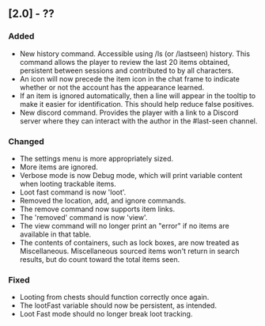 ## [2.0] - ??
### Added
- New history command. Accessible using /ls (or /lastseen) history. This command allows the player to review the last 20 items obtained, persistent between sessions and contributed to by all characters.
- An icon will now precede the item icon in the chat frame to indicate whether or not the account has the appearance learned.
- If an item is ignored automatically, then a line will appear in the tooltip to make it easier for identification. This should help reduce false positives.
- New discord command. Provides the player with a link to a Discord server where they can interact with the author in the #last-seen channel.

### Changed
- The settings menu is more appropriately sized.
- More items are ignored.
- Verbose mode is now Debug mode, which will print variable content when looting trackable items.
- Loot fast command is now 'loot'.
- Removed the location, add, and ignore commands.
- The remove command now supports item links.
- The 'removed' command is now 'view'.
- The view command will no longer print an "error" if no items are available in that table.
- The contents of containers, such as lock boxes, are now treated as Miscellaneous. Miscellaneous sourced items won't return in search results, but do count toward the total items seen.

### Fixed
- Looting from chests should function correctly once again.
- The lootFast variable should now be persistent, as intended.
- Loot Fast mode should no longer break loot tracking.